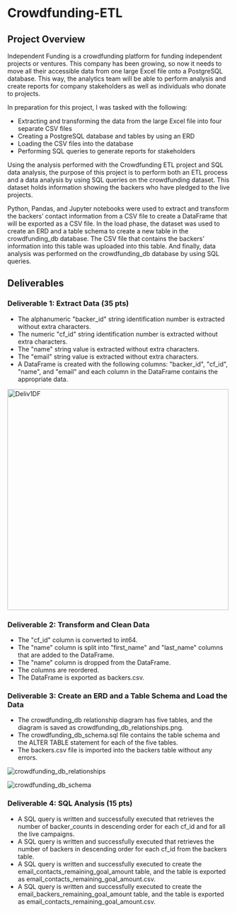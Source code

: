 # Crowdfunding-ETL

## Project Overview 

Independent Funding is a crowdfunding platform for funding independent projects or ventures. This company has been growing, so now it needs to move all their accessible data from one large Excel file onto a PostgreSQL database. This way, the analytics team will be able to perform analysis and create reports for company stakeholders as well as individuals who donate to projects.

In preparation for this project, I was tasked with the following: 
* Extracting and transforming the data from the large Excel file into four separate CSV files
* Creating a PostgreSQL database and tables by using an ERD
* Loading the CSV files into the database
* Performing SQL queries to generate reports for stakeholders

Using the analysis performed with the Crowdfunding ETL project and SQL data analysis, the purpose of this project is to perform both an ETL process and a data analysis by using SQL queries on the crowdfunding dataset. This dataset holds information showing the backers who have pledged to the live projects.

Python, Pandas, and Jupyter notebooks were used to extract and transform the backers’ contact information from a CSV file to create a DataFrame that will be exported as a CSV file. In the load phase, the dataset was used to create an ERD and a table schema to create a new table in the crowdfunding_db database. The CSV file that contains the backers’ information into this table was uploaded into this table. And finally, data analysis was performed on the crowdfunding_db database by using SQL queries.

## Deliverables

### Deliverable 1: Extract Data (35 pts)
* The alphanumeric "backer_id" string identification number is extracted without extra characters.
* The numeric "cf_id" string identification number is extracted without extra characters. 
* The "name" string value is extracted without extra characters. 
* The "email" string value is extracted without extra characters. 
* A DataFrame is created with the following columns: "backer_id", "cf_id", "name", and "email" and each column in the DataFrame contains the appropriate data. 

<img width="500" alt="Deliv1DF" src="https://user-images.githubusercontent.com/114960958/226147647-3f71c32a-9d63-4a8d-becb-2a0af9c1678c.png">


### Deliverable 2: Transform and Clean Data
* The "cf_id" column is converted to int64.
* The "name" column is split into "first_name" and "last_name" columns that are added to the DataFrame. 
* The "name" column is dropped from the DataFrame. 
* The columns are reordered. 
* The DataFrame is exported as backers.csv. 

### Deliverable 3: Create an ERD and a Table Schema and Load the Data
* The crowdfunding_db relationship diagram has five tables, and the diagram is saved as crowdfunding_db_relationships.png.
* The crowdfunding_db_schema.sql file contains the table schema and the ALTER TABLE statement for each of the five tables. 
* The backers.csv file is imported into the backers table without any errors. 

![crowdfunding_db_relationships](https://user-images.githubusercontent.com/114960958/226147573-f4f77736-facd-405a-b835-9bf491ad59e8.png)

![crowdfunding_db_schema](https://user-images.githubusercontent.com/114960958/226147605-17ee6921-1ce4-4062-b62c-2e3790f8a733.png)

### Deliverable 4: SQL Analysis (15 pts)
* A SQL query is written and successfully executed that retrieves the number of backer_counts in descending order for each cf_id and for all the live campaigns. 
* A SQL query is written and successfully executed that retrieves the number of backers in descending order for each cf_id from the backers table. 
* A SQL query is written and successfully executed to create the email_contacts_remaining_goal_amount table, and the table is exported as email_contacts_remaining_goal_amount.csv. 
* A SQL query is written and successfully executed to create the email_backers_remaining_goal_amount table, and the table is exported as email_contacts_remaining_goal_amount.csv. 
